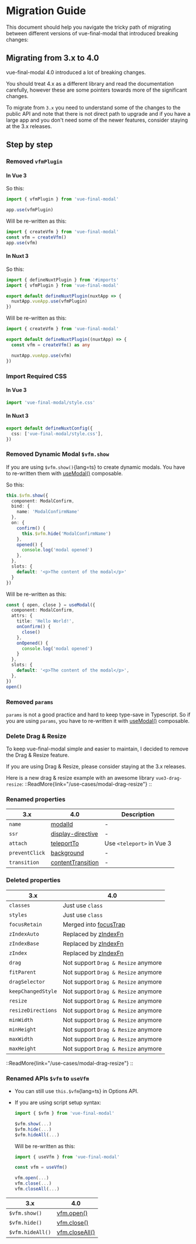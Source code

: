# Migration Guide

This document should help you navigate the tricky path of migrating between different versions of vue-final-modal that introduced breaking changes:

## Migrating from 3.x to 4.0

vue-final-modal 4.0 introduced a lot of breaking changes.

You should treat 4.x as a different library and read the documentation carefully, however these are some pointers towards more of the significant changes.

To migrate from `3.x` you need to understand some of the changes to the public API and note that there is not direct path to upgrade and if you have a large app and you don't need some of the newer features, consider staying at the 3.x releases.

## Step by step

### Removed `vfmPlugin`

#### In Vue 3

So this:

```ts [main.ts]
import { vfmPlugin } from 'vue-final-modal'

app.use(vfmPlugin)
```

Will be re-written as this:

```ts [main.ts]
import { createVfm } from 'vue-final-modal'
const vfm = createVfm()
app.use(vfm)
```

#### In Nuxt 3

So this:

```ts [./plugins/vue-final-modal.ts]
import { defineNuxtPlugin } from '#imports'
import { vfmPlugin } from 'vue-final-modal'

export default defineNuxtPlugin(nuxtApp => {
  nuxtApp.vueApp.use(vfmPlugin)
})
```

Will be re-written as this:

```ts [./plugins/vue-final-modal.ts]
import { createVfm } from 'vue-final-modal'

export default defineNuxtPlugin((nuxtApp) => {
  const vfm = createVfm() as any

  nuxtApp.vueApp.use(vfm)
})
```

### Import Required CSS

#### In Vue 3

```ts [main.ts]
import 'vue-final-modal/style.css'
```

#### In Nuxt 3

```ts [./nuxt.config.ts]
export default defineNuxtConfig({
  css: ['vue-final-modal/style.css'],
})
```

### Removed Dynamic Modal `$vfm.show`

If you are using `$vfm.show()`{lang=ts} to create dynamic modals. You have to re-written them with [useModal()](/api/composables/use-modal) composable.

So this:

```ts
this.$vfm.show({
  component: ModalConfirm,
  bind: {
    name: 'ModalConfirmName'
  },
  on: {
    confirm() {
      this.$vfm.hide('ModalConfirmName')
    },
    opened() {
      console.log('modal opened')
    },
  },
  slots: {
    default: '<p>The content of the modal</p>'
  }
})
```

Will be re-written as this:

```ts
const { open, close } = useModal({
  component: ModalConfirm,
  attrs: {
    title: 'Hello World!',
    onConfirm() {
      close()
    },
    onOpened() {
      console.log('modal opened')
    }
  },
  slots: {
    default: '<p>The content of the modal</p>',
  },
})
open()
```

### Removed `params`

`params` is not a good practice and hard to keep type-save in Typescript.
So if you are using `params`, you have to re-written it with [useModal()](/api/composables/use-modal) composable.

### Delete Drag & Resize

To keep vue-final-modal simple and easier to maintain, I decided to remove the Drag & Resize feature.

If you are using Drag & Resize, please consider staying at the 3.x releases.

Here is a new drag & resize example with an awesome library `vue3-drag-resize`:
::ReadMore{link="/use-cases/modal-drag-resize"}
::

### Renamed properties

| 3.x            | 4.0                                                                    | Description               |
| -------------- | ---------------------------------------------------------------------- | ------------------------- |
| `name`         | [modalId](/api/components/vue-final-modal#modalid)                     | -                         |
| `ssr`          | [display-directive](/api/components/vue-final-modal#displaydirective)  | -                         |
| `attach`       | [teleportTo](/api/components/vue-final-modal#teleportto)               | Use `<teleport>` in Vue 3 |
| `preventClick` | [background](/api/components/vue-final-modal#background)               | -                         |
| `transition`   | [contentTransition](/api/components/vue-final-modal#contenttransition) | -                         |

### Deleted properties

| 3.x                | 4.0                                                                |
| ------------------ | ------------------------------------------------------------------ |
| `classes`          | Just use `class`                                                   |
| `styles`           | Just use `class`                                                   |
| `focusRetain`      | Merged into [focusTrap](/api/components/vue-final-modal#focustrap) |
| `zIndexAuto`       | Replaced by [zIndexFn](/api/components/vue-final-modal#zindexfn)   |
| `zIndexBase`       | Replaced by [zIndexFn](/api/components/vue-final-modal#zindexfn)   |
| `zIndex`           | Replaced by [zIndexFn](/api/components/vue-final-modal#zindexfn)   |
| `drag`             | Not support `Drag & Resize` anymore                                |
| `fitParent`        | Not support `Drag & Resize` anymore                                |
| `dragSelector`     | Not support `Drag & Resize` anymore                                |
| `keepChangedStyle` | Not support `Drag & Resize` anymore                                |
| `resize`           | Not support `Drag & Resize` anymore                                |
| `resizeDirections` | Not support `Drag & Resize` anymore                                |
| `minWidth`         | Not support `Drag & Resize` anymore                                |
| `minHeight`        | Not support `Drag & Resize` anymore                                |
| `maxWidth`         | Not support `Drag & Resize` anymore                                |
| `maxHeight`        | Not support `Drag & Resize` anymore                                |

::ReadMore{link="/use-cases/modal-drag-resize"}
::

### Renamed APIs `$vfm` to `useVfm`

- You can still use `this.$vfm`{lang=ts} in Options API.
- If you are using script setup syntax:
  ```ts
  import { $vfm } from 'vue-final-modal'

  $vfm.show(...)
  $vfm.hide(...)
  $vfm.hideAll(...)
  ```

  Will be re-written as this:

  ```ts
  import { useVfm } from 'vue-final-modal'

  const vfm = useVfm()

  vfm.open(...)
  vfm.close(...)
  vfm.closeAll(...)
  ```

| 3.x              | 4.0                                                                                                                        |
| ---------------- | -------------------------------------------------------------------------------------------------------------------------- |
| `$vfm.show()`    | [vfm.open()](/api/composables/use-vfm#functions)           |
| `$vfm.hide()`    | [vfm.close()](/api/composables/use-vfm#functions) |
| `$vfm.hideAll()` | [vfm.closeAll()](/api/composables/use-vfm#functions)    |